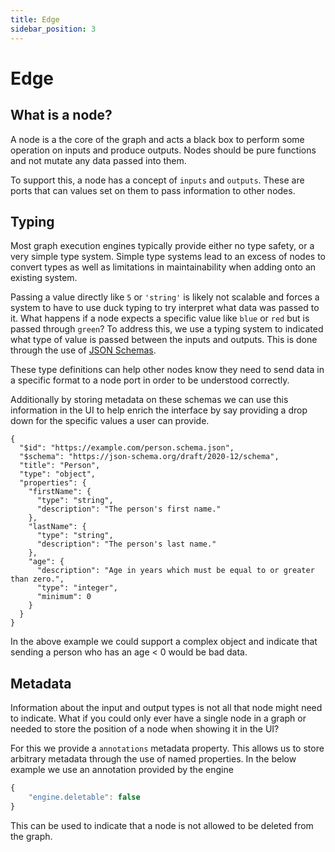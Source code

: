 ```yaml
---
title: Edge
sidebar_position: 3
---
```


# Edge

## What is a node?

A node is a the core of the graph and acts a black box to perform some operation on inputs and produce outputs. Nodes should be pure functions and not mutate any data passed into them.

To support this, a node has a concept of `inputs` and `outputs`. These are ports that can values set on them to pass information to other nodes.

## Typing 

Most graph execution engines typically provide either no type safety, or a very simple type system. Simple type systems  lead to an excess of nodes to convert types as well as limitations in maintainability when adding onto an existing system.

Passing a value directly like `5` or `'string'` is likely not scalable and forces a system to have to use duck typing to try interpret what data was passed to it. What happens if a node expects a specific value like `blue` or `red` but is passed through `green`? To address this, we use a typing system to indicated what type of value is passed between the inputs and outputs. This is done through the use of [JSON Schemas](https://json-schema.org/). 

These type definitions can help other nodes know they need to send data in a specific format to a node port in order to be understood correctly.

Additionally by storing metadata on these schemas we can use this information in the UI to help enrich the interface by say providing a drop down for the specific values a user can provide.

```
{
  "$id": "https://example.com/person.schema.json",
  "$schema": "https://json-schema.org/draft/2020-12/schema",
  "title": "Person",
  "type": "object",
  "properties": {
    "firstName": {
      "type": "string",
      "description": "The person's first name."
    },
    "lastName": {
      "type": "string",
      "description": "The person's last name."
    },
    "age": {
      "description": "Age in years which must be equal to or greater than zero.",
      "type": "integer",
      "minimum": 0
    }
  }
}
```

In the above example we could support a complex object and indicate that sending a person who has an age < 0 would be bad data.

## Metadata

Information about the input and output types is not all that node might need to indicate. What if you could only ever have a single node in a graph or needed to store the position of a node when showing it in the UI? 

For this we provide a `annotations` metadata property. This allows us to store arbitrary metadata through the use of named properties. In the below example we use an annotation provided by the engine 

```ts
{
    "engine.deletable": false
}
```

This can be used to indicate that a node is not allowed to be deleted from the graph. 
